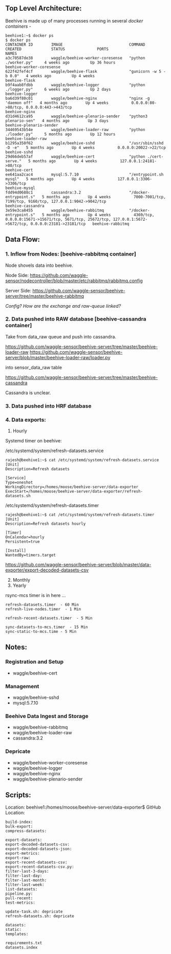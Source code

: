 ## Top Level Architecture:

Beehive is made up of many processes running in several *docker containers* - 

```
beehive1:~$ docker ps
$ docker ps
CONTAINER ID        IMAGE                             COMMAND                  CREATED             STATUS              PORTS                                                                                                         NAMES
a3c70587de38        waggle/beehive-worker-coresense   "python ./worker.py"     4 weeks ago         Up 36 hours                                                                                                                       beehive-worker-coresense
622f42fef4cf        waggle/beehive-flask              "gunicorn -w 5 -b 0.0"   4 weeks ago         Up 4 weeks                                                                                                                        beehive-flask
b9f4aab8fdbb        waggle/beehive-logger             "python ./logger.py"     6 weeks ago         Up 2 days                                                                                                                         beehive-logger
ba6d39f80c01        waggle/beehive-nginx              "nginx -g 'daemon off"   4 months ago        Up 4 weeks          0.0.0.0:80->80/tcp, 0.0.0.0:443->443/tcp                                                                      beehive-nginx
d31d4612ca95        waggle/beehive-plenario-sender    "python3 plenario-sen"   4 months ago        Up 3 days                                                                                                                         beehive-plenario-sender
34469543b54e        waggle/beehive-loader-raw         "python ./loader.py"     5 months ago        Up 12 hours                                                                                                                       beehive-loader-raw
b1295a350f62        waggle/beehive-sshd               "/usr/sbin/sshd -D -e"   5 months ago        Up 4 weeks          0.0.0.0:20022->22/tcp                                                                                         beehive-sshd
29d66deb57af        waggle/beehive-cert               "python ./cert-serve."   5 months ago        Up 4 weeks          127.0.0.1:24181->80/tcp                                                                                       beehive-cert
ee641aa2cac4        mysql:5.7.10                      "/entrypoint.sh mysql"   5 months ago        Up 4 weeks          127.0.0.1:3306->3306/tcp                                                                                      beehive-mysql
fdd94d0688c1        cassandra:3.2                     "/docker-entrypoint.s"   5 months ago        Up 4 weeks          7000-7001/tcp, 7199/tcp, 9160/tcp, 127.0.0.1:9042->9042/tcp                                                   beehive-cassandra
3e59e3ca8455        waggle/beehive-rabbitmq           "/docker-entrypoint.s"   5 months ago        Up 4 weeks          4369/tcp, 0.0.0.0:15671->15671/tcp, 5671/tcp, 25672/tcp, 127.0.0.1:5672->5672/tcp, 0.0.0.0:23181->23181/tcp   beehive-rabbitmq

```

## Data Flow: 

### 1. Inflow from Nodes: [beehive-rabbitmq container]

Node shovels data into beehive. 

Node Side: https://github.com/waggle-sensor/nodecontroller/blob/master/etc/rabbitmq/rabbitmq.config

Server Side: https://github.com/waggle-sensor/beehive-server/tree/master/beehive-rabbitmq

_Config? How are the exchange and raw-queue linked?_

### 2. Data pushed into RAW database [beehive-cassandra container]

Take from data_raw queue and push into cassandra. 

https://github.com/waggle-sensor/beehive-server/tree/master/beehive-loader-raw
https://github.com/waggle-sensor/beehive-server/blob/master/beehive-loader-raw/loader.py

into sensor_data_raw table


https://github.com/waggle-sensor/beehive-server/tree/master/beehive-cassandra

Cassandra is unclear. 


### 3. Data pushed into HRF database

### 4. Data exports:

  1. Hourly
  
  Systemd timer on beehive:
  
  /etc/systemd/system/refresh-datasets.service
```  
rajesh@beehive1:~$ cat /etc/systemd/system/refresh-datasets.service
[Unit]
Description=Refresh datasets

[Service]
Type=oneshot
WorkingDirectory=/homes/moose/beehive-server/data-exporter
ExecStart=/homes/moose/beehive-server/data-exporter/refresh-datasets.sh
```
  
  
  /etc/systemd/system/refresh-datasets.timer
  ```
  rajesh@beehive1:~$ cat /etc/systemd/system/refresh-datasets.timer
[Unit]
Description=Refresh datasets hourly

[Timer]
OnCalendar=hourly
Persistent=true

[Install]
WantedBy=timers.target
```
  
  https://github.com/waggle-sensor/beehive-server/blob/master/data-exporter/export-decoded-datasets-csv
  
  
  
  
  2. Monthly
  3. Yearly
  
  rsync-mcs timer is in here ... 
  ```
  refresh-datasets.timer  - 60 Min
  refresh-live-nodes.timer  - 1 Min
  
  refresh-recent-datasets.timer  - 5 Min
  
  sync-datasets-to-mcs.timer  - 15 Min
  sync-static-to-mcs.time - 5 Min
  ```
  
  ## Notes: 

### Registration and Setup
* waggle/beehive-cert

### Management
* waggle/beehive-sshd
* mysql:5.7.10

### Beehive Data Ingest and Storage 
* waggle/beehive-rabbitmq
* waggle/beehive-loader-raw
* cassandra:3.2

### Depricate
* waggle/beehive-worker-coresense
* waggle/beehive-logger
* waggle/beehive-nginx
* waggle/beehive-plenario-sender

## Scripts: 
Location: beehive1:/homes/moose/beehive-server/data-exporter$
GitHub Location:
```
build-index:
bulk-export:
compress-datasets:

export-datasets:
export-decoded-datasets-csv:
export-decoded-datasets-json:
export-metrics:
export-raw:
export-recent-datasets-csv:
export-recent-datasets-csv.py:
filter-last-3-days:
filter-last-day:
filter-last-month:
filter-last-week:
list-datasets:
pipeline.py:
pull-recent:
test-metrics:

update-task.sh: depricate
refresh-datasets.sh: depricate

datasets: 
static:
templates: 

requirements.txt
datasets.index
```










